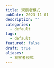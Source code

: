 ```yaml
---
title: 观察者模式
pubDate: 2023-11-01
description: ""
categories:
  - default
tags:
  - default
featured: false
draft: true
aliases:
  - 观察者模式
---
```

